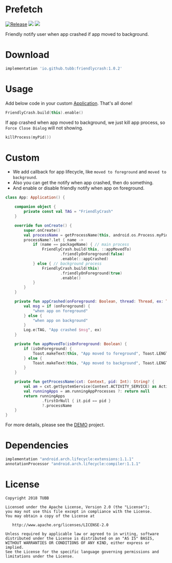 # Prefetch
[![Release](https://jitpack.io/v/TUBB/FriendlyCrash.svg)](https://jitpack.io/#TUBB/FriendlyCrash)
 ![](https://img.shields.io/badge/minSdkVersion-15-brightgreen.svg)  [![](https://img.shields.io/badge/license-Apache%202-lightgrey.svg)](https://www.apache.org/licenses/LICENSE-2.0.html)

Friendly notify user when app crashed if app moved to background.

# Download
```groovy
implementation 'io.github.tubb:friendlycrash:1.0.2'
```

# Usage
Add below code in your custom [Application](https://developer.android.com/reference/android/app/Application). That's all done!
```kotlin
FriendlyCrash.build(this).enable()
```
If app crashed when app moved to background, we just kill app process, so `Force Close Dialog` will not showing.
```kotlin
killProcess(myPid())
```

# Custom
- We add callback for app lifecycle, like `moved to foreground` and `moved to background`.
- Also you can get the notify when app crashed, then do something.
- And enable or disable friendly notify when app on foreground.

```kotlin
class App: Application() {

    companion object {
        private const val TAG = "FriendlyCrash"
    }

    override fun onCreate() {
        super.onCreate()
        val processName = getProcessName(this, android.os.Process.myPid())
        processName?.let { name ->
            if (name == packageName) { // main process
                FriendlyCrash.build(this, ::appMovedTo)
                        .friendlyOnForeground(false)
                        .enable(::appCrashed)
            } else { // background process
                FriendlyCrash.build(this)
                        .friendlyOnForeground(true)
                        .enable()
            }
        }
    }

    private fun appCrashed(onForeground: Boolean, thread: Thread, ex: Throwable) {
        val msg = if (onForeground) {
            "when app on foreground"
        } else {
            "when app on background"
        }
        Log.e(TAG, "App crashed $msg", ex)
    }

    private fun appMovedTo(isOnForeground: Boolean) {
        if (isOnForeground) {
            Toast.makeText(this, "App moved to foreground", Toast.LENGTH_LONG).show()
        } else {
            Toast.makeText(this, "App moved to background", Toast.LENGTH_LONG).show()
        }
    }

    private fun getProcessName(cxt: Context, pid: Int): String? {
        val am = cxt.getSystemService(Context.ACTIVITY_SERVICE) as ActivityManager
        val runningApps = am.runningAppProcesses ?: return null
        return runningApps
                .firstOrNull { it.pid == pid }
                ?.processName
    }
}
```
For more details, please see the [DEMO](https://github.com/TUBB/FriendlyCrash/tree/master/app/src/main/java/io/github/tubb/fcrash/sample) project.

# Dependencies
```groovy
implementation "android.arch.lifecycle:extensions:1.1.1"
annotationProcessor "android.arch.lifecycle:compiler:1.1.1"
```

# License

    Copyright 2018 TUBB

    Licensed under the Apache License, Version 2.0 (the "License");
    you may not use this file except in compliance with the License.
    You may obtain a copy of the License at

       http://www.apache.org/licenses/LICENSE-2.0

    Unless required by applicable law or agreed to in writing, software
    distributed under the License is distributed on an "AS IS" BASIS,
    WITHOUT WARRANTIES OR CONDITIONS OF ANY KIND, either express or implied.
    See the License for the specific language governing permissions and
    limitations under the License.